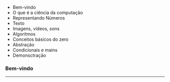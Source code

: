 

- Bem-vindo
- O que é a ciência da computação
- Representando Números
- Texto
- Imagens, vídeos, sons
- Algoritmos
- Conceitos básicos do zero
- Abstração
- Condicionais e mains
- Demonsctração


### Bem-vindo
---
